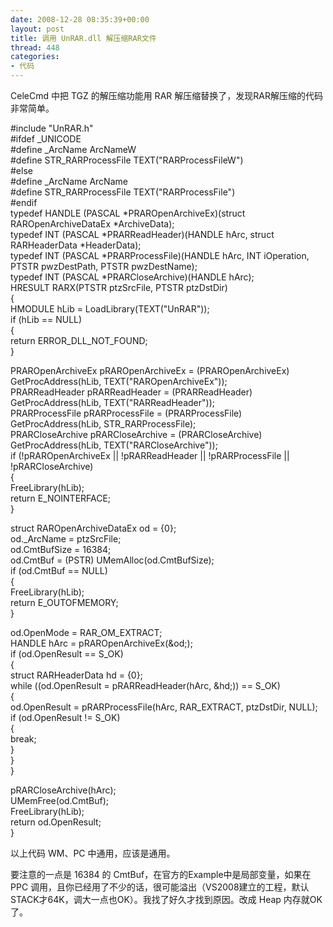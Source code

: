 ```yaml
---
date: 2008-12-28 08:35:39+00:00
layout: post
title: 调用 UnRAR.dll 解压缩RAR文件
thread: 448
categories:
- 代码
---
```


CeleCmd 中把 TGZ 的解压缩功能用 RAR 解压缩替换了，发现RAR解压缩的代码非常简单。<!-- more -->  
  
  
#include "UnRAR.h"  
#ifdef _UNICODE  
#define _ArcName ArcNameW  
#define STR_RARProcessFile TEXT("RARProcessFileW")  
#else  
#define _ArcName ArcName  
#define STR_RARProcessFile TEXT("RARProcessFile")  
#endif  
typedef HANDLE (PASCAL *PRAROpenArchiveEx)(struct RAROpenArchiveDataEx *ArchiveData);  
typedef INT (PASCAL *PRARReadHeader)(HANDLE hArc, struct RARHeaderData *HeaderData);  
typedef INT (PASCAL *PRARProcessFile)(HANDLE hArc, INT iOperation, PTSTR pwzDestPath, PTSTR pwzDestName);  
typedef INT (PASCAL *PRARCloseArchive)(HANDLE hArc);  
HRESULT RARX(PTSTR ptzSrcFile, PTSTR ptzDstDir)  
{  
   HMODULE hLib = LoadLibrary(TEXT("UnRAR"));  
   if (hLib == NULL)  
   {  
       return ERROR_DLL_NOT_FOUND;  
   }  
  
   PRAROpenArchiveEx pRAROpenArchiveEx = (PRAROpenArchiveEx) GetProcAddress(hLib, TEXT("RAROpenArchiveEx"));  
   PRARReadHeader pRARReadHeader = (PRARReadHeader) GetProcAddress(hLib, TEXT("RARReadHeader"));  
   PRARProcessFile pRARProcessFile = (PRARProcessFile) GetProcAddress(hLib, STR_RARProcessFile);  
   PRARCloseArchive pRARCloseArchive = (PRARCloseArchive) GetProcAddress(hLib, TEXT("RARCloseArchive"));  
   if (!pRAROpenArchiveEx || !pRARReadHeader || !pRARProcessFile || !pRARCloseArchive)  
   {  
       FreeLibrary(hLib);  
       return E_NOINTERFACE;  
   }  
  
   struct RAROpenArchiveDataEx od = {0};  
   od._ArcName = ptzSrcFile;  
   od.CmtBufSize = 16384;  
   od.CmtBuf = (PSTR) UMemAlloc(od.CmtBufSize);  
   if (od.CmtBuf == NULL)  
   {  
     FreeLibrary(hLib);  
     return E_OUTOFMEMORY;  
   }  
     
   od.OpenMode = RAR_OM_EXTRACT;  
   HANDLE hArc = pRAROpenArchiveEx(&od;);  
   if (od.OpenResult == S_OK)  
   {  
       struct RARHeaderData hd = {0};  
       while ((od.OpenResult = pRARReadHeader(hArc, &hd;)) == S_OK)  
       {  
           od.OpenResult = pRARProcessFile(hArc, RAR_EXTRACT, ptzDstDir, NULL);  
           if (od.OpenResult != S_OK)  
           {  
               break;  
           }  
       }  
   }  
  
   pRARCloseArchive(hArc);  
   UMemFree(od.CmtBuf);  
   FreeLibrary(hLib);  
   return od.OpenResult;  
}  
  
  
以上代码 WM、PC 中通用，应该是通用。  
  
要注意的一点是 16384 的 CmtBuf，在官方的Example中是局部变量，如果在 PPC 调用，且你已经用了不少的话，很可能溢出（VS2008建立的工程，默认STACK才64K，调大一点也OK）。我找了好久才找到原因。改成 Heap 内存就OK了。
